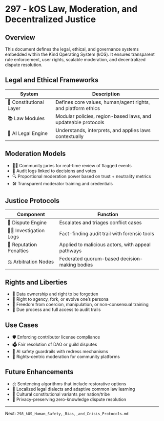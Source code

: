 # 297 - kOS Law, Moderation, and Decentralized Justice

## Overview
This document defines the legal, ethical, and governance systems embedded within the Kind Operating System (kOS). It ensures transparent rule enforcement, user rights, scalable moderation, and decentralized dispute resolution.

## Legal and Ethical Frameworks
| System            | Description                                                             |
|-------------------|-------------------------------------------------------------------------|
| 📜 Constitutional Layer | Defines core values, human/agent rights, and platform ethics             |
| 📚 Law Modules          | Modular policies, region-based laws, and updateable protocols           |
| 🧠 AI Legal Engine       | Understands, interprets, and applies laws contextually                  |

## Moderation Models
- 🧑‍⚖️ Community juries for real-time review of flagged events
- 🧾 Audit logs linked to decisions and votes
- 🔍 Proportional moderation power based on trust + neutrality metrics
- 🛠️ Transparent moderator training and credentials

## Justice Protocols
| Component          | Function                                                              |
|--------------------|-----------------------------------------------------------------------|
| 🧪 Dispute Engine     | Escalates and triages conflict cases                                  |
| 🕵️‍♂️ Investigation Logs | Fact-finding audit trail with forensic tools                        |
| 🧾 Reputation Penalties | Applied to malicious actors, with appeal pathways                    |
| ⚖️ Arbitration Nodes   | Federated quorum-based decision-making bodies                        |

## Rights and Liberties
- 🧬 Data ownership and right to be forgotten
- 🧠 Right to agency, fork, or evolve one’s persona
- 🛑 Freedom from coercion, manipulation, or non-consensual training
- 🧾 Due process and full access to audit trails

## Use Cases
- 🛡️ Enforcing contributor license compliance
- 🗳️ Fair resolution of DAO or guild disputes
- 🧠 AI safety guardrails with redress mechanisms
- 📜 Rights-centric moderation for community platforms

## Future Enhancements
- ⚖️ Sentencing algorithms that include restorative options
- 🧠 Localized legal dialects and adaptive common law learning
- 🧬 Cultural constitutional variants per nation/tribe
- 🔐 Privacy-preserving zero-knowledge dispute resolution

---
Next: `298_kOS_Human_Safety,_Bias,_and_Crisis_Protocols.md`

